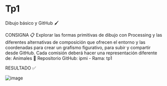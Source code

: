 # Tp1
Dibujo básico y GitHub 🖌️

CONSIGNA 📋 
Explorar las formas primitivas de dibujo con Processing y las diferentes alternativas de composición que ofrecen el entorno y las coordenadas para crear un grafismo  figurativo, para subir y compartir desde GitHub. Cada comisión deberá hacer una representación diferente de: Animales 🐶
Repositorio GitHub: ipmi - Rama: tp1

RESULTADO ✅

![image](https://github.com/JuanLehue/ipmi/assets/124543057/52839811-0005-4e05-801b-9a28606a5e47)
